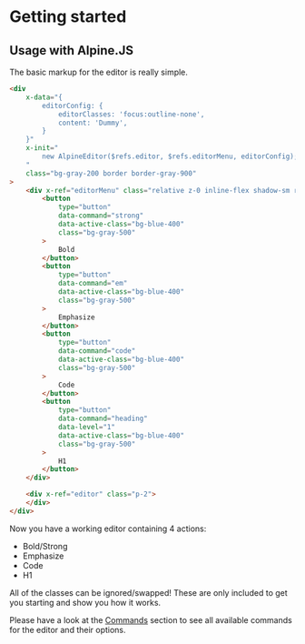 # Getting started

## Usage with Alpine.JS

The basic markup for the editor is really simple. 

```html
<div 
    x-data="{
        editorConfig: { 
            editorClasses: 'focus:outline-none',
            content: 'Dummy',
        }
    }" 
    x-init="
        new AlpineEditor($refs.editor, $refs.editorMenu, editorConfig);
    " 
    class="bg-gray-200 border border-gray-900"
>
    <div x-ref="editorMenu" class="relative z-0 inline-flex shadow-sm rounded-md">
        <button 
            type="button" 
            data-command="strong" 
            data-active-class="bg-blue-400" 
            class="bg-gray-500"
        >
            Bold
        </button>
        <button 
            type="button" 
            data-command="em" 
            data-active-class="bg-blue-400" 
            class="bg-gray-500"
        >
            Emphasize
        </button>
        <button 
            type="button" 
            data-command="code" 
            data-active-class="bg-blue-400" 
            class="bg-gray-500"
        >
            Code
        </button>
        <button 
            type="button" 
            data-command="heading" 
            data-level="1"
            data-active-class="bg-blue-400" 
            class="bg-gray-500"
        >
            H1
        </button>
    </div>

    <div x-ref="editor" class="p-2">
    </div>
</div>
```

Now you have a working editor containing 4 actions:

- Bold/Strong
- Emphasize
- Code
- H1

All of the classes can be ignored/swapped! These are only included to get you starting and show you how it works.

Please have a look at the [Commands](/commands) section to see all available commands for the editor and their options.